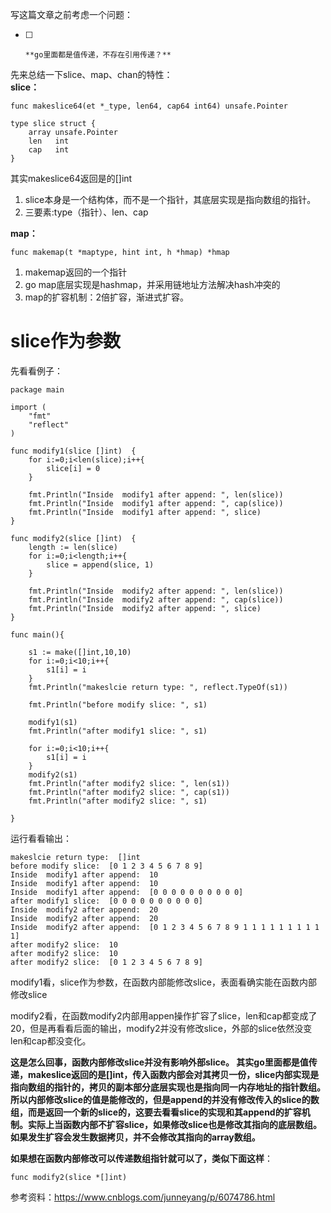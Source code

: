 写这篇文章之前考虑一个问题：
- [ ]     **go里面都是值传递，不存在引用传递？**
  
先来总结一下slice、map、chan的特性：  
**slice：**  
```
func makeslice64(et *_type, len64, cap64 int64) unsafe.Pointer

type slice struct {
	array unsafe.Pointer
	len   int
	cap   int
}

```
其实makeslice64返回是的[]int

1. slice本身是一个结构体，而不是一个指针，其底层实现是指向数组的指针。  
2. 三要素:type（指针）、len、cap

**map：**
```
func makemap(t *maptype, hint int, h *hmap) *hmap
```
1. makemap返回的一个指针
2. go map底层实现是hashmap，并采用链地址方法解决hash冲突的
3. map的扩容机制：2倍扩容，渐进式扩容。

# slice作为参数
先看看例子：

```
package main

import (
	"fmt"
	"reflect"
)

func modify1(slice []int)  {
	for i:=0;i<len(slice);i++{
		slice[i] = 0
	}

	fmt.Println("Inside  modify1 after append: ", len(slice))
	fmt.Println("Inside  modify1 after append: ", cap(slice))
	fmt.Println("Inside  modify1 after append: ", slice)
}

func modify2(slice []int)  {
	length := len(slice)
	for i:=0;i<length;i++{
		slice = append(slice, 1)
	}

	fmt.Println("Inside  modify2 after append: ", len(slice))
	fmt.Println("Inside  modify2 after append: ", cap(slice))
	fmt.Println("Inside  modify2 after append: ", slice)
}

func main(){

	s1 := make([]int,10,10)
	for i:=0;i<10;i++{
		s1[i] = i
	}
	fmt.Println("makeslcie return type: ", reflect.TypeOf(s1))

	fmt.Println("before modify slice: ", s1)

	modify1(s1)
	fmt.Println("after modify1 slice: ", s1)

    for i:=0;i<10;i++{
		s1[i] = i
	}
	modify2(s1)
	fmt.Println("after modify2 slice: ", len(s1))
	fmt.Println("after modify2 slice: ", cap(s1))
	fmt.Println("after modify2 slice: ", s1)

}
```
运行看看输出：

```
makeslcie return type:  []int
before modify slice:  [0 1 2 3 4 5 6 7 8 9]
Inside  modify1 after append:  10
Inside  modify1 after append:  10
Inside  modify1 after append:  [0 0 0 0 0 0 0 0 0 0]
after modify1 slice:  [0 0 0 0 0 0 0 0 0 0]
Inside  modify2 after append:  20
Inside  modify2 after append:  20
Inside  modify2 after append:  [0 1 2 3 4 5 6 7 8 9 1 1 1 1 1 1 1 1 1 1]
after modify2 slice:  10
after modify2 slice:  10
after modify2 slice:  [0 1 2 3 4 5 6 7 8 9]
```
modify1看，slice作为参数，在函数内部能修改slice，表面看确实能在函数内部修改slice  

modify2看，在函数modify2内部用appen操作扩容了slice，len和cap都变成了20，但是再看看后面的输出，modify2并没有修改slice，外部的slice依然没变 len和cap都没变化。  

**这是怎么回事，函数内部修改slice并没有影响外部slice。 其实go里面都是值传递，makeslice返回的是[]int，传入函数内部会对其拷贝一份，slice内部实现是指向数组的指针的，拷贝的副本部分底层实现也是指向同一内存地址的指针数组。所以内部修改slice的值是能修改的，但是append的并没有修改传入的slice的数组，而是返回一个新的slice的，这要去看看slice的实现和其append的扩容机制。实际上当函数内部不扩容slice，如果修改slice也是修改其指向的底层数组。如果发生扩容会发生数据拷贝，并不会修改其指向的array数组。**

**如果想在函数内部修改可以传递数组指针就可以了，类似下面这样**：

```
func modify2(slice *[]int)
```
参考资料：https://www.cnblogs.com/junneyang/p/6074786.html

